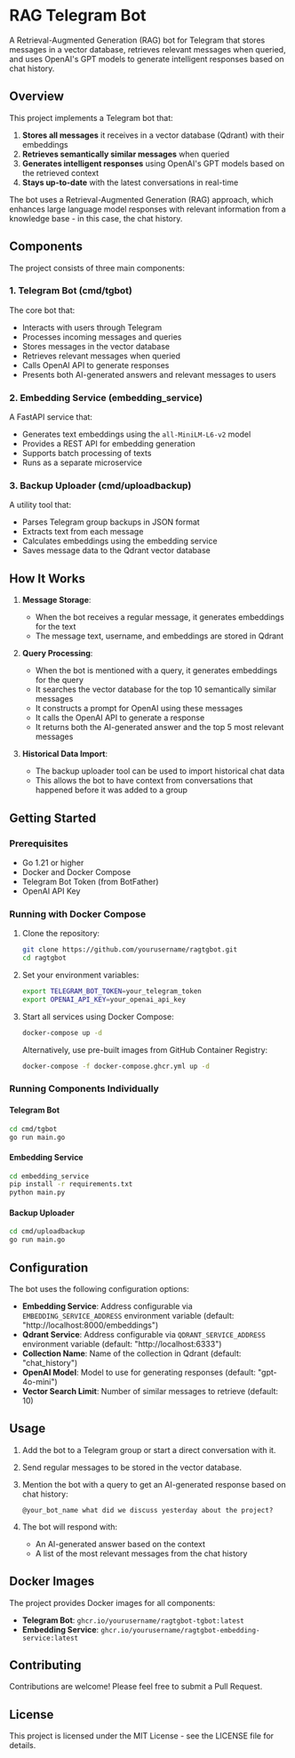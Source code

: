 # RAG Telegram Bot

A Retrieval-Augmented Generation (RAG) bot for Telegram that stores messages in a vector database, retrieves relevant messages when queried, and uses OpenAI's GPT models to generate intelligent responses based on chat history.


## Overview

This project implements a Telegram bot that:

1. **Stores all messages** it receives in a vector database (Qdrant) with their embeddings
2. **Retrieves semantically similar messages** when queried
3. **Generates intelligent responses** using OpenAI's GPT models based on the retrieved context
4. **Stays up-to-date** with the latest conversations in real-time

The bot uses a Retrieval-Augmented Generation (RAG) approach, which enhances large language model responses with relevant information from a knowledge base - in this case, the chat history.

## Components

The project consists of three main components:

### 1. Telegram Bot (cmd/tgbot)

The core bot that:
- Interacts with users through Telegram
- Processes incoming messages and queries
- Stores messages in the vector database
- Retrieves relevant messages when queried
- Calls OpenAI API to generate responses
- Presents both AI-generated answers and relevant messages to users

### 2. Embedding Service (embedding_service)

A FastAPI service that:
- Generates text embeddings using the `all-MiniLM-L6-v2` model
- Provides a REST API for embedding generation
- Supports batch processing of texts
- Runs as a separate microservice

### 3. Backup Uploader (cmd/uploadbackup)

A utility tool that:
- Parses Telegram group backups in JSON format
- Extracts text from each message
- Calculates embeddings using the embedding service
- Saves message data to the Qdrant vector database

## How It Works

1. **Message Storage**:
   - When the bot receives a regular message, it generates embeddings for the text
   - The message text, username, and embeddings are stored in Qdrant

2. **Query Processing**:
   - When the bot is mentioned with a query, it generates embeddings for the query
   - It searches the vector database for the top 10 semantically similar messages
   - It constructs a prompt for OpenAI using these messages
   - It calls the OpenAI API to generate a response
   - It returns both the AI-generated answer and the top 5 most relevant messages

3. **Historical Data Import**:
   - The backup uploader tool can be used to import historical chat data
   - This allows the bot to have context from conversations that happened before it was added to a group

## Getting Started

### Prerequisites

- Go 1.21 or higher
- Docker and Docker Compose
- Telegram Bot Token (from BotFather)
- OpenAI API Key

### Running with Docker Compose

1. Clone the repository:
   ```bash
   git clone https://github.com/yourusername/ragtgbot.git
   cd ragtgbot
   ```

2. Set your environment variables:
   ```bash
   export TELEGRAM_BOT_TOKEN=your_telegram_token
   export OPENAI_API_KEY=your_openai_api_key
   ```

3. Start all services using Docker Compose:
   ```bash
   docker-compose up -d
   ```

   Alternatively, use pre-built images from GitHub Container Registry:
   ```bash
   docker-compose -f docker-compose.ghcr.yml up -d
   ```

### Running Components Individually

#### Telegram Bot

```bash
cd cmd/tgbot
go run main.go
```

#### Embedding Service

```bash
cd embedding_service
pip install -r requirements.txt
python main.py
```

#### Backup Uploader

```bash
cd cmd/uploadbackup
go run main.go
```

## Configuration

The bot uses the following configuration options:

- **Embedding Service**: Address configurable via `EMBEDDING_SERVICE_ADDRESS` environment variable (default: "http://localhost:8000/embeddings")
- **Qdrant Service**: Address configurable via `QDRANT_SERVICE_ADDRESS` environment variable (default: "http://localhost:6333")
- **Collection Name**: Name of the collection in Qdrant (default: "chat_history")
- **OpenAI Model**: Model to use for generating responses (default: "gpt-4o-mini")
- **Vector Search Limit**: Number of similar messages to retrieve (default: 10)

## Usage

1. Add the bot to a Telegram group or start a direct conversation with it.

2. Send regular messages to be stored in the vector database.

3. Mention the bot with a query to get an AI-generated response based on chat history:
   ```
   @your_bot_name what did we discuss yesterday about the project?
   ```

4. The bot will respond with:
   - An AI-generated answer based on the context
   - A list of the most relevant messages from the chat history

## Docker Images

The project provides Docker images for all components:

- **Telegram Bot**: `ghcr.io/yourusername/ragtgbot-tgbot:latest`
- **Embedding Service**: `ghcr.io/yourusername/ragtgbot-embedding-service:latest`

## Contributing

Contributions are welcome! Please feel free to submit a Pull Request.

## License

This project is licensed under the MIT License - see the LICENSE file for details.